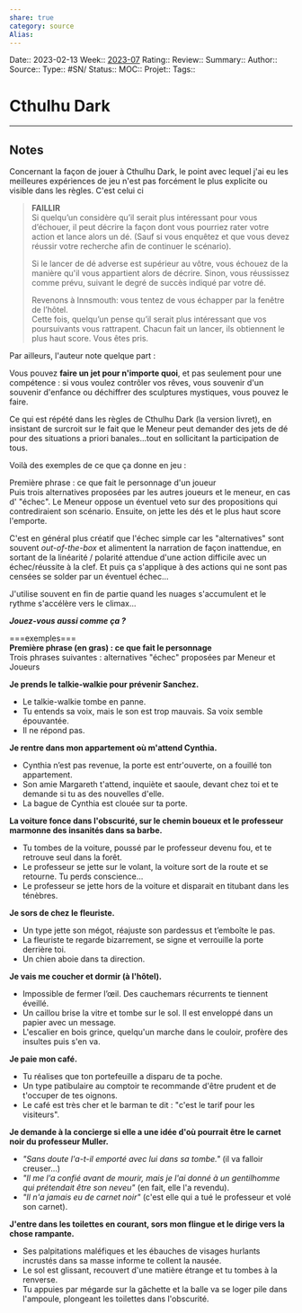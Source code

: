```yaml
---
share: true 
category: source
Alias:
---
```

Date:: 2023-02-13
Week:: [2023-07](2023-07.md)
Rating::
Review:: 
Summary:: 
Author::
Source:: 
Type:: #SN/
Status:: 
MOC::
Projet:: 
Tags:: 

# Cthulhu Dark


***

## Notes

Concernant la façon de jouer à Cthulhu Dark, le point avec lequel j'ai eu les meilleures expériences de jeu n'est pas forcément le plus explicite ou visible dans les règles. C'est celui ci  

>   
> **FAILLIR**  
> Si quelqu’un considère qu’il serait plus intéressant pour vous d’échouer, il peut décrire la façon dont vous pourriez rater votre action et lance alors un dé. (Sauf si vous enquêtez et que vous devez réussir votre recherche afin de continuer le scénario).  
>   
> Si le lancer de dé adverse est supérieur au vôtre, vous échouez de la manière qu'il vous appartient alors de décrire. Sinon, vous réussissez comme prévu, suivant le degré de succès indiqué par votre dé.  
>   
> Revenons à Innsmouth: vous tentez de vous échapper par la fenêtre de l’hôtel.  
> Cette fois, quelqu’un pense qu’il serait plus intéressant que vos poursuivants vous rattrapent. Chacun fait un lancer, ils obtiennent le plus haut score. Vous êtes pris.  

  
Par ailleurs, l'auteur note quelque part :  

Vous pouvez **faire un jet pour n'importe quoi**, et pas seulement pour une compétence : si vous voulez contrôler vos rêves, vous souvenir d'un souvenir d'enfance ou déchiffrer des sculptures mystiques, vous pouvez le faire.  

Ce qui est répété dans les règles de Cthulhu Dark (la version livret), en insistant de surcroit sur le fait que le Meneur peut demander des jets de dé pour des situations a priori banales...tout en sollicitant la participation de tous.  
  
Voilà des exemples de ce que ça donne en jeu :  

Première phrase : ce que fait le personnage d'un joueur  
Puis trois alternatives proposées par les autres joueurs et le meneur, en cas d' "échec". Le Meneur oppose un éventuel veto sur des propositions qui contrediraient son scénario. Ensuite, on jette les dés et le plus haut score l'emporte.  
  
C'est en général plus créatif que l'échec simple car les "alternatives" sont souvent _out-of-the-box_ et alimentent la narration de façon inattendue, en sortant de la linéarité / polarité attendue d'une action difficile avec un échec/réussite à la clef. Et puis ça s'applique à des actions qui ne sont pas censées se solder par un éventuel échec...  

J'utilise souvent en fin de partie quand les nuages s'accumulent et le rythme s'accélère vers le climax...  
  
_**Jouez-vous aussi comme ça ?**_  
  
===exemples===  
**Première phrase (en gras) : ce que fait le personnage**  
Trois phrases suivantes : alternatives "échec" proposées par Meneur et Joueurs  
  
**Je prends le talkie-walkie pour prévenir Sanchez.**  
- Le talkie-walkie tombe en panne.  
- Tu entends sa voix, mais le son est trop mauvais. Sa voix semble épouvantée.  
- Il ne répond pas.  
  
**Je rentre dans mon appartement où m'attend Cynthia.**  
- Cynthia n’est pas revenue, la porte est entr'ouverte, on a fouillé ton appartement.  
- Son amie Margareth t'attend, inquiète et saoule, devant chez toi et te demande si tu as des nouvelles d'elle.  
- La bague de Cynthia est clouée sur ta porte.  

**La voiture fonce dans l'obscurité, sur le chemin boueux et le professeur marmonne des insanités dans sa barbe.**  
- Tu tombes de la voiture, poussé par le professeur devenu fou, et te retrouve seul dans la forêt.  
- Le professeur se jette sur le volant, la voiture sort de la route et se retourne. Tu perds conscience…  
- Le professeur se jette hors de la voiture et disparait en titubant dans les ténèbres.  
  
**Je sors de chez le fleuriste.**  
- Un type jette son mégot, réajuste son pardessus et t’emboîte le pas.  
- La fleuriste te regarde bizarrement, se signe et verrouille la porte derrière toi.  
- Un chien aboie dans ta direction.  
  
**Je vais me coucher et dormir (à l'hôtel).**  
- Impossible de fermer l’œil. Des cauchemars récurrents te tiennent éveillé.  
- Un caillou brise la vitre et tombe sur le sol. Il est enveloppé dans un papier avec un message.  
- L'escalier en bois grince, quelqu'un marche dans le couloir, profère des insultes puis s'en va.  
  
**Je paie mon café.**  
- Tu réalises que ton portefeuille a disparu de ta poche.  
- Un type patibulaire au comptoir te recommande d'être prudent et de t'occuper de tes oignons.  
- Le café est très cher et le barman te dit : "c'est le tarif pour les visiteurs".  
  
**Je demande à la concierge si elle a une idée d'où pourrait être le carnet noir du professeur Muller.**  
- _"Sans doute l'a-t-il emporté avec lui dans sa tombe."_ (il va falloir creuser...)  
- _"Il me l'a confié avant de mourir, mais je l'ai donné à un gentilhomme qui prétendait être son neveu"_ (en fait, elle l'a revendu).  
- _"Il n'a jamais eu de carnet noir"_ (c'est elle qui a tué le professeur et volé son carnet).  

**J'entre dans les toilettes en courant, sors mon flingue et le dirige vers la chose rampante.**  
- Ses palpitations maléfiques et les ébauches de visages hurlants incrustés dans sa masse informe te collent la nausée.  
- Le sol est glissant, recouvert d'une matière étrange et tu tombes à la renverse.  
- Tu appuies par mégarde sur la gâchette et la balle va se loger pile dans l'ampoule, plongeant les toilettes dans l'obscurité.